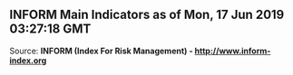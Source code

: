 ## INFORM Main Indicators as of Mon, 17 Jun 2019 03:27:18 GMT

Source: **INFORM (Index For Risk Management) - http://www.inform-index.org**